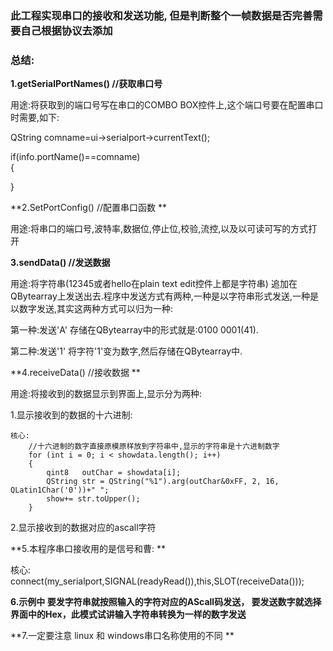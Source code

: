 ### 此工程实现串口的接收和发送功能, 但是判断整个一帧数据是否完善需要自己根据协议去添加  ###  

### 总结: ###  


**1.getSerialPortNames()           //获取串口号**  

  用途:将获取到的端口号写在串口的COMBO BOX控件上,这个端口号要在配置串口时需要,如下:  
  
  QString comname=ui->serialport->currentText();  
  
  if(info.portName()==comname)  
  {  
    
    
  }  
  
  
  

**2.SetPortConfig()               //配置串口函数 ** 

  用途:将串口的端口号,波特率,数据位,停止位,校验,流控,以及以可读可写的方式打开  
  

**3.sendData()                    //发送数据**  

  用途:将字符串(12345或者hello在plain text edit控件上都是字符串) 追加在QBytearray上发送出去.程序中发送方式有两种,一种是以字符串形式发送,一种是以数字发送,其实这两种方式可以归为一种:  
  
  第一种:发送'A'   存储在QBytearray中的形式就是:0100 0001(41).  
  
  第二种:发送'1'   将字符'1'变为数字,然后存储在QBytearray中.  
  
  
**4.receiveData()                 //接收数据 ** 

  用途:将接收到的数据显示到界面上,显示分为两种:  
  
  1.显示接收到的数据的十六进制:  
  
    核心:     
        //十六进制的数字直接原模原样放到字符串中,显示的字符串是十六进制数字
        for (int i = 0; i < showdata.length(); i++)
        {
            qint8   outChar = showdata[i];
            QString str = QString("%1").arg(outChar&0xFF, 2, 16, QLatin1Char('0'))+" ";
            show+= str.toUpper();
        }  
        
  2.显示接收到的数据对应的ascall字符    
  
  
**5.本程序串口接收用的是信号和曹: ** 
  
  核心:    
  connect(my_serialport,SIGNAL(readyRead()),this,SLOT(receiveData()));


**6.示例中 要发字符串就按照输入的字符对应的AScall码发送， 要发送数字就选择界面中的Hex，此模式试讲输入字符串转换为一样的数字发送**  
  
**7.一定要注意 linux 和 windows串口名称使用的不同 ** 



